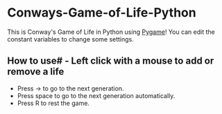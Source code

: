 # Conways-Game-of-Life-Python
This is Conway's Game of Life in Python using [Pygame](https://www.pygame.org/news)! You can edit the constant variables to change some settings.
## How to use# - Left click with a mouse to add or remove a life
- Press → to go to the next generation.
- Press space to go to the next generation automatically.
- Press R to rest the game.

